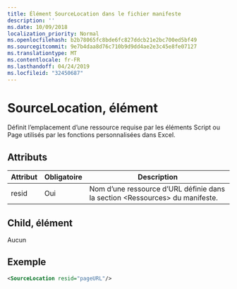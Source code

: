 ```yaml
---
title: Élément SourceLocation dans le fichier manifeste
description: ''
ms.date: 10/09/2018
localization_priority: Normal
ms.openlocfilehash: b2b78065fc8bde6fc827ddcb21e2bc700ed5bf49
ms.sourcegitcommit: 9e7b4daa8d76c710b9d9dd4ae2e3c45e8fe07127
ms.translationtype: MT
ms.contentlocale: fr-FR
ms.lasthandoff: 04/24/2019
ms.locfileid: "32450687"
---
```

# <a name="sourcelocation-element"></a>SourceLocation, élément

Définit l’emplacement d’une ressource requise par les éléments Script ou Page utilisés par les fonctions personnalisées dans Excel.

## <a name="attributes"></a>Attributs

| **Attribut** | **Obligatoire** | **Description**                                                                      |
|---------------|--------------|--------------------------------------------------------------------------------------|
| resid         | Oui          | Nom d’une ressource d’URL définie dans la section &lt;Ressources&gt; du manifeste. |

## <a name="child-elements"></a>Child, élément

Aucun

## <a name="example"></a>Exemple

```xml
<SourceLocation resid="pageURL"/>
```
